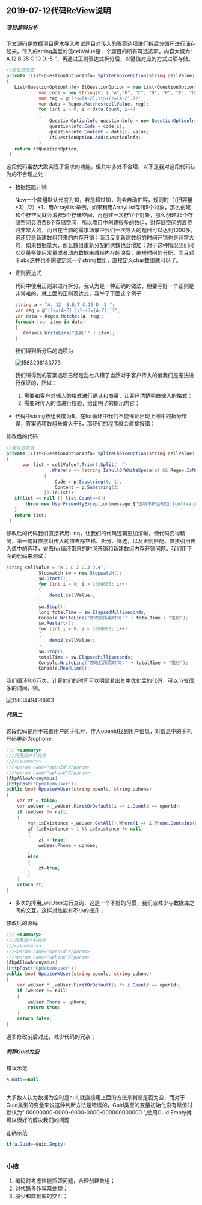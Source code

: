 ## 2019-07-12代码ReView说明

##### 项目源码分析

​       下文源码是依据项目需求导入考试题目对传入的答案选项进行拆后分循环进行储存起来，传入的string类型的值cellValue是一个题目的所有可选选项，内容大概为“ A.12  B.35 C.10 D.-5 ”，再通过正则表达式拆分后，以键值对应的方式进项存储。

```c#
//题目选项值
private IList<QuestionOptionInfo> SpliteChoiceOption(string cellValue)
{
   List<QuestionOptionlnfo> ItQuestionOption = new List<QuestionOptionlnfo>();
            var code = new string[8] { "A","B", "C", "D", "E", "F", "G", "H" };
            var reg = @"(?<=[A-Z].)\S+(?=[A-Z].)?";
            var data = Regex.Matches(cellValue, reg);
            for (int i = 0; i < data.Count; i++)
            {
                QuestionOptionlnfo questionlnfo = new QuestionOptionlnfo();
                questionlnfo.Code = code[i];
                questionlnfo.Content = data[i].Value;
                ItQuestionOption.Add(questionlnfo);
            }
   return ltQuestionOption;
 }
```

这段代码虽然大致实现了需求的功能，但其中多处不合理，以下是我对这段代码认为的不合理之处：

- 数据性能开销

  New一个数组默认长度为10，若是超过10，则会自动扩容，规则时（（旧容量*3）/2）+1，用ArrayList举例，如果利用ArrayList存储5个对象，那么创建10个存空间就会浪费5个存储空间，再创建一次存17个对象，那么创建25个存储空间会浪费8个存储空间，所以项目中创建很多的数组，对存储空间的浪费时非常大的，而且在当前的需求场景中我们一次导入的题目可以达到1000多，这还只是新建数组带来的内存开销；而且反复新建数组的时间开销也是非常大的，如果数据量大，那么数组重新分配的次数也会增加；对于这种情况我们可以尽量多使用常量或者动态数据来减轻内存的浪费，缩短时间的分配。而且对于abc这种也不需要定义一个string数组，直接定义char数组就可以了。

- 正则表达式

  代码中使用正则来进行拆分，我认为是一种正确的做法，但要写好一个正则是非常难的，就上面的正则表达式，我举了下面这个例子：

  ```c#
  string a = "A. 12  B.E.T C.10 D.-5 ";
  var reg = @"(?<=[A-Z].)\S+(?=[A-Z].)?";
  var data = Regex.Matches(a, reg);
  foreach (var item in data)
  {
     Console.WriteLine("答案：" + item);
  }
  ```

  我们得到拆分后的选项为

  ![1563296183773](.\1563296183773.png)

  我们所得到的答案选项已经是乱七八糟了当然对于客户传入的值我们是无法进行保证的，所以：

  1. 需要和客户对输入的格式进行确认和商量，让客户清楚明白输入的格式；
  2. 需要对传入的值进行校验，给出明了的提示内容；

- 代码中string数组长度为8，在for循环中我们不能保证出现上图中的拆分错误，答案选项数组长度大于8，那我们的程序就会直接报错；

修改后的代码

```c#
//题目选项值
private IList<QuestionOptionInfo> SpliteChoiceOption(string cellValue)
{
      var list = cellValue?.Trim().Split(' ')
                .Where(p => !string.IsNullOrWhiteSpace(p) && Regex.IsMatch(p, @"[A-Z].")).Select(p => new QuestionOptionlnfo()
              {
                  Code = p.Substring(0, 1),
                  Content = p.Substring(2)
              }).ToList();
   if(list == null || list.Count==0){
       throw new UserFriendlyException(message:$"选项不符合规范:{cellValue}");
   }
   return list;
 }
```

修改后的代码我们直接转用Linq，让我们的代码逻辑更加清晰，使代码变得精简，第一句就直接对传入的值去除空格、拆分、筛选，以及正则匹配。直接引用传入值中的选项，省去for循环带来的时间开销和新建数组内存开销问题。我们用下面的代码来测试：

```c#
string cellValue = "A.1 B.2 C.3 D.4";
            Stopwatch sw = new Stopwatch();
            sw.Start();
            for (int i = 0; i < 1000000; i++)
            {
                demo1(cellValue);
            }
            sw.Stop();
            long totalTime = sw.ElapsedMilliseconds;
            Console.WriteLine("修改前所需时间：" + totalTime + "毫秒");
            sw.Restart();
            for (int i = 0; i < 1000000; i++)
            {
                demo2(cellValue);
            }
            sw.Stop();
            totalTime = sw.ElapsedMilliseconds;
            Console.WriteLine("修改后所需时间：" + totalTime + "毫秒");
            Console.ReadLine();
```

我们循环100万次，计算他们的时间可以明显看出其中优化后的代码，可以节省很多的时间开销。

![1563449496663](.\1563449496663.png)

##### 代码二

这段代码是用于完善用户的手机号，传入openId找到用户信息，对信息中的手机号码更新为uphone;

```c#
/// <summary>
///完善用户手机号
///</summary>
///<param name="openId"X/param>
///<param name="uphone"X/param>
[AbpAllowAnonymous]
[HttpPost("UpdateWxUser")]
public bool UpdateWxUser(string openld, string uphone)
{
    var zt = false;
    var weUser = _weUser.FirstOrDefault(i => i.Openld == openld);
    if (weUser != null)
    {  
        var isExistence =_weUser.GetAll().Where(i => i.Phone.Contains(uphone)).Count();
        if (isExistence < 1 && isExistence != null)
        {
            zt = true;
            weUser.Phone = uphone;
        }
        else
        {
            zt=true;
        }
    }
    return zt;
}
```

- 多次的掉用_weUser进行查询，这是一个不好的习惯，我们应减少与数据库之间的交互，这样对性能有不小的提升；

修改后的源码

```c#
/// <summary>
///完善用户手机号
///</summary>
///<param name="openId"X/param>
///<param name="uphone"X/param>
[AbpAllowAnonymous]
[HttpPost("UpdateWxUser")]
public bool UpdateWxUser(string openld, string uphone)
{
    var weUser * _weUser.FirstOrDefault(i *> i.Openld == openld);
    if (weUser != null)
    {  
        weUser.Phone = uphone;
        return true;
    }
    return false;
}
```

通多修改前后对比，减少代码的冗杂；

##### 判断Guid为空

错误示范

```c#
a.Guid==null
   
```

大多数人认为数据为空时是null,就直接用上面的方法来判断是否为空，而对于Guid类型的变量来说这种判断方法是错误的，Guid类型的变量初始化没有赋值时默认为" 00000000-0000-0000-0000-000000000000  ",使用Guid.Empty就可以很好的解决我们的问题

正确示范

```c#
if(a.Guid==Guid.Empty)
  
```



### 小结

1. 编码时考虑性能瓶颈问题，合理创建数组；
2. 对代码多作异常处理；
3. 减少和数据库的交互；